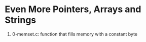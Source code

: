 # Even More Pointers, Arrays and Strings

1. 0-memset.c: function that fills memory with a constant byte